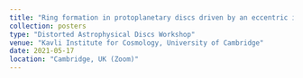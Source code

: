 ```yaml
---
title: "Ring formation in protoplanetary discs driven by an eccentric instability"
collection: posters
type: "Distorted Astrophysical Discs Workshop"
venue: "Kavli Institute for Cosmology, University of Cambridge"
date: 2021-05-17
location: "Cambridge, UK (Zoom)"
---
```

